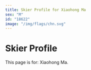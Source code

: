 ```yaml
---
title: Skier Profile for Xiaohong Ma
sex: "M"
id: "18622"
image: "/img/flags/chn.svg" 
---
```


# Skier Profile

This page is for: Xiaohong Ma.
    